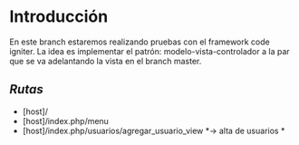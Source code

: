 # **Introducción**
En este branch estaremos realizando pruebas con el framework code igniter.
 La idea es implementar el patrón: modelo-vista-controlador a la par que se va adelantando la vista en el branch master.


 ## *Rutas*
 - [host]/
 - [host]/index.php/menu
 - [host]/index.php/usuarios/agregar_usuario_view       *-> alta de usuarios *
